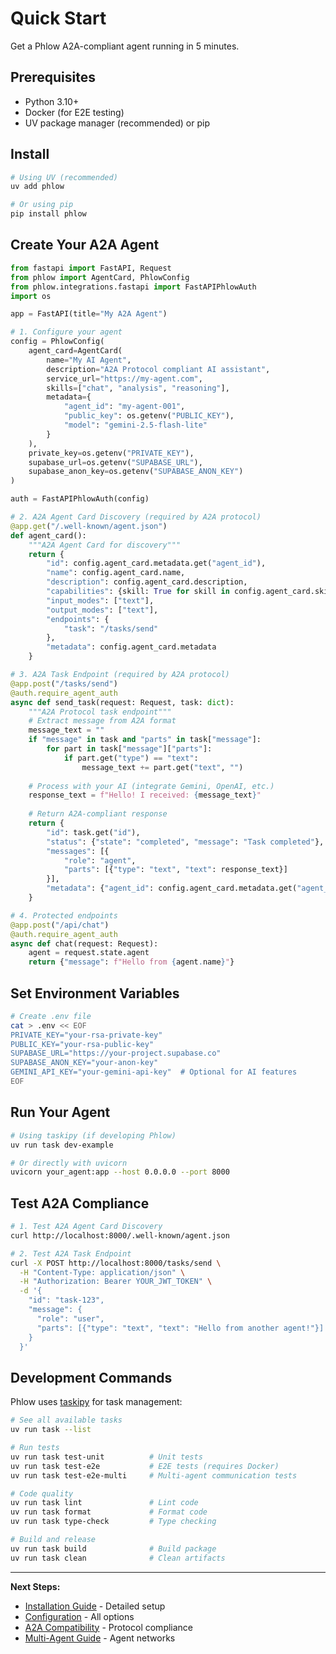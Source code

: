# Quick Start

Get a Phlow A2A-compliant agent running in 5 minutes.

## Prerequisites

- Python 3.10+
- Docker (for E2E testing)
- UV package manager (recommended) or pip

## Install

```bash
# Using UV (recommended)
uv add phlow

# Or using pip
pip install phlow
```

## Create Your A2A Agent

```python
from fastapi import FastAPI, Request
from phlow import AgentCard, PhlowConfig
from phlow.integrations.fastapi import FastAPIPhlowAuth
import os

app = FastAPI(title="My A2A Agent")

# 1. Configure your agent
config = PhlowConfig(
    agent_card=AgentCard(
        name="My AI Agent",
        description="A2A Protocol compliant AI assistant",
        service_url="https://my-agent.com",
        skills=["chat", "analysis", "reasoning"],
        metadata={
            "agent_id": "my-agent-001",
            "public_key": os.getenv("PUBLIC_KEY"),
            "model": "gemini-2.5-flash-lite"
        }
    ),
    private_key=os.getenv("PRIVATE_KEY"),
    supabase_url=os.getenv("SUPABASE_URL"),
    supabase_anon_key=os.getenv("SUPABASE_ANON_KEY")
)

auth = FastAPIPhlowAuth(config)

# 2. A2A Agent Card Discovery (required by A2A protocol)
@app.get("/.well-known/agent.json")
def agent_card():
    """A2A Agent Card for discovery"""
    return {
        "id": config.agent_card.metadata.get("agent_id"),
        "name": config.agent_card.name,
        "description": config.agent_card.description,
        "capabilities": {skill: True for skill in config.agent_card.skills},
        "input_modes": ["text"],
        "output_modes": ["text"],
        "endpoints": {
            "task": "/tasks/send"
        },
        "metadata": config.agent_card.metadata
    }

# 3. A2A Task Endpoint (required by A2A protocol)
@app.post("/tasks/send")
@auth.require_agent_auth
async def send_task(request: Request, task: dict):
    """A2A Protocol task endpoint"""
    # Extract message from A2A format
    message_text = ""
    if "message" in task and "parts" in task["message"]:
        for part in task["message"]["parts"]:
            if part.get("type") == "text":
                message_text += part.get("text", "")
    
    # Process with your AI (integrate Gemini, OpenAI, etc.)
    response_text = f"Hello! I received: {message_text}"
    
    # Return A2A-compliant response
    return {
        "id": task.get("id"),
        "status": {"state": "completed", "message": "Task completed"},
        "messages": [{
            "role": "agent",
            "parts": [{"type": "text", "text": response_text}]
        }],
        "metadata": {"agent_id": config.agent_card.metadata.get("agent_id")}
    }

# 4. Protected endpoints
@app.post("/api/chat")
@auth.require_agent_auth
async def chat(request: Request):
    agent = request.state.agent
    return {"message": f"Hello from {agent.name}"}
```

## Set Environment Variables

```bash
# Create .env file
cat > .env << EOF
PRIVATE_KEY="your-rsa-private-key"
PUBLIC_KEY="your-rsa-public-key"  
SUPABASE_URL="https://your-project.supabase.co"
SUPABASE_ANON_KEY="your-anon-key"
GEMINI_API_KEY="your-gemini-api-key"  # Optional for AI features
EOF
```

## Run Your Agent

```bash
# Using taskipy (if developing Phlow)
uv run task dev-example

# Or directly with uvicorn
uvicorn your_agent:app --host 0.0.0.0 --port 8000
```

## Test A2A Compliance

```bash
# 1. Test A2A Agent Card Discovery
curl http://localhost:8000/.well-known/agent.json

# 2. Test A2A Task Endpoint
curl -X POST http://localhost:8000/tasks/send \
  -H "Content-Type: application/json" \
  -H "Authorization: Bearer YOUR_JWT_TOKEN" \
  -d '{
    "id": "task-123",
    "message": {
      "role": "user", 
      "parts": [{"type": "text", "text": "Hello from another agent!"}]
    }
  }'
```

## Development Commands

Phlow uses [taskipy](https://github.com/taskipy/taskipy) for task management:

```bash
# See all available tasks
uv run task --list

# Run tests
uv run task test-unit          # Unit tests
uv run task test-e2e           # E2E tests (requires Docker)
uv run task test-e2e-multi     # Multi-agent communication tests

# Code quality
uv run task lint               # Lint code
uv run task format             # Format code
uv run task type-check         # Type checking

# Build and release
uv run task build              # Build package
uv run task clean              # Clean artifacts
```

---

**Next Steps:**
- [Installation Guide](installation.md) - Detailed setup
- [Configuration](configuration.md) - All options
- [A2A Compatibility](a2a-compatibility.md) - Protocol compliance
- [Multi-Agent Guide](examples/multi-agent.md) - Agent networks